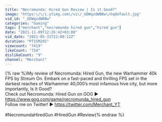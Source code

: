 ```yaml
---
title: "Necromunda: Hired Gun Review | Is it Good?"
image: "https:\/\/i.ytimg.com\/vi\/_GDWqzdWBBw\/hqdefault.jpg"
vid_id: "_GDWqzdWBBw"
categories: "Gaming"
tags: ["merchant","necromunda hired gun","hired gun"]
date: "2021-11-09T12:26:42+03:00"
vid_date: "2021-05-31T22:00:12Z"
duration: "PT15M28S"
viewcount: "7419"
likeCount: "724"
dislikeCount: "9"
channel: "Merchant"
---
```

{% raw %}My review of Necromunda: Hired Gun, the new Warhammer 40k FPS by Streum On. Embark on a fast-paced and thrilling FPS set in the darkest reaches of Warhammer 40,000’s most infamous hive city, but more importantly, Is It Good?<br />Check out Necromunda: Hired Gun on GOG ► <a rel="nofollow" target="blank" href="https://www.gog.com/game/necromunda_hired_gun">https://www.gog.com/game/necromunda_hired_gun</a><br />Follow me on Twitter! ► <a rel="nofollow" target="blank" href="https://twitter.com/Merchant_YT">https://twitter.com/Merchant_YT</a><br /><br />#NecromundaHiredGun #HiredGun #Review{% endraw %}
